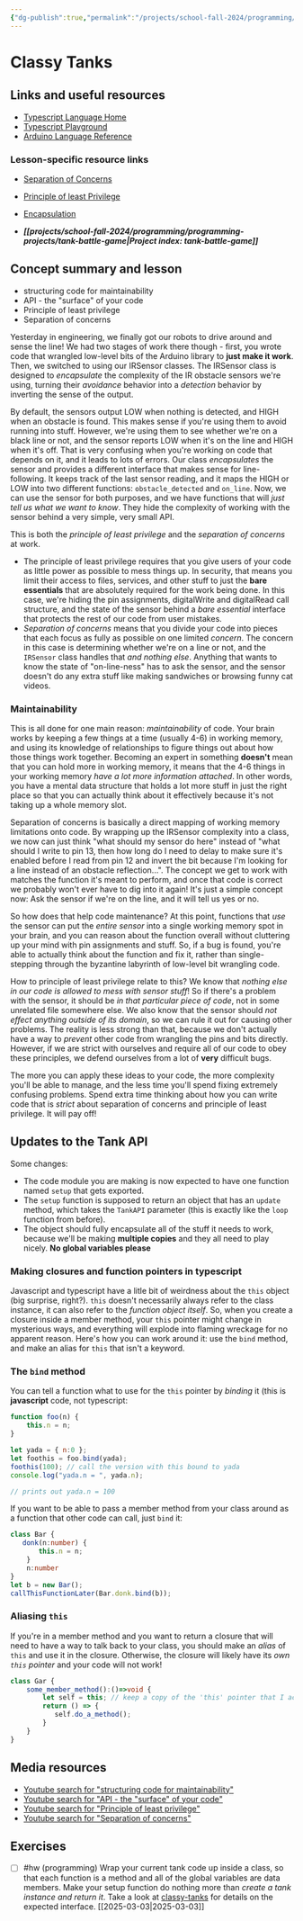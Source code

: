 ```yaml
---
{"dg-publish":true,"permalink":"/projects/school-fall-2024/programming/lessons/classy-tanks/"}
---
```



#  Classy Tanks

## Links and useful resources

- [Typescript Language Home](https://www.typescriptlang.org/)
- [Typescript Playground](https://www.typescriptlang.org/play/)
- [Arduino Language Reference](https://docs.arduino.cc/language-reference/)


### Lesson-specific resource links

- [Separation of Concerns](https://en.wikipedia.org/wiki/Separation_of_concerns) 
- [Principle of least Privilege](https://en.wikipedia.org/wiki/Principle_of_least_privilege) 
- [Encapsulation](https://en.wikipedia.org/wiki/Encapsulation_(computer_programming)) 

- ***[[projects/school-fall-2024/programming/programming-projects/tank-battle-game\|Project index: tank-battle-game]]*** 
## Concept summary and lesson


- structuring code for maintainability 
- API - the "surface" of your code 
- Principle of least privilege 
- Separation of concerns 

Yesterday in engineering, we finally got our robots to drive around and sense the line! We had two stages of work there though - first, you wrote code that wrangled low-level bits of the Arduino library to **just make it work**. Then, we switched to using our IRSensor classes. The IRSensor class is designed to *encapsulate* the complexity of the IR obstacle sensors we're using, turning their *avoidance* behavior into a *detection* behavior by inverting the sense of the output. 

By default, the sensors output LOW when nothing is detected, and HIGH when an obstacle is found. This makes sense if you're using them to avoid running into stuff. However, we're using them to see whether we're on a black line or not, and the sensor reports LOW when it's on the line and HIGH when it's off. That is very confusing when you're working on code that depends on it, and it leads to lots of errors. Our class *encapsulates* the sensor and provides a different interface that makes sense for line-following. It keeps track of the last sensor reading, and it maps the HIGH or LOW into two different functions: `obstacle_detected` and `on_line`. Now, we can use the sensor for both purposes, and we have functions that will *just tell us what we want to know*. They hide the complexity of working with the sensor behind a very simple, very small API.

This is both the *principle of least privilege* and the *separation of concerns* at work. 

- The principle of least privilege requires that you give users of your code as little power as possible to mess things up. In security, that means you limit their access to files, services, and other stuff to just the **bare essentials** that are absolutely required for the work being done. In this case, we're hiding the pin assignments, digitalWrite and digitalRead call structure, and the state of the sensor behind a *bare essential* interface that protects the rest of our code from user mistakes.
- *Separation of concerns* means that you divide your code into pieces that each focus as fully as possible on one limited *concern*. The concern in this case is determining whether we're on a line or not, and the `IRSensor` class handles that *and nothing else*. Anything that wants to know the state of "on-line-ness" has to ask the sensor, and the sensor doesn't do any extra stuff like making sandwiches or browsing funny cat videos.

### Maintainability

This is all done for one main reason: *maintainability* of code. Your brain works by keeping a few things at a time (usually 4-6) in working memory, and using its knowledge of relationships to figure things out about how those things work together. Becoming an expert in something **doesn't** mean that you can hold more in working memory, it means that the 4-6 things in your working memory *have a lot more information attached*. In other words, you have a mental data structure that holds a lot more stuff in just the right place so that you can actually think about it effectively because it's not taking up a whole memory slot.

Separation of concerns is basically a direct mapping of working memory limitations onto code. By wrapping up the IRSensor complexity into a class, we now can just think "what should my sensor do here" instead of "what should I write to pin 13, then how long do I need to delay to make sure it's enabled before I read from pin 12 and invert the bit because I'm looking for a line instead of an obstacle reflection...". The concept we get to work with matches the function it's meant to perform, and once that code is correct we probably won't ever have to dig into it again! It's just a simple concept now: Ask the sensor if we're on the line, and it will tell us yes or no.

So how does that help code maintenance? At this point, functions that *use* the sensor can put the *entire sensor* into a single working memory spot in your brain, and you can reason about the function overall without cluttering up your mind with pin assignments and stuff. So, if a bug is found, you're able to actually think about the function and fix it, rather than single-stepping through the byzantine labyrinth of low-level bit wrangling code.

How to principle of least privilege relate to this? We know that *nothing else in our code is allowed to mess with sensor stuff*! So if there's a problem with the sensor, it should be *in that particular piece of code*, not in some unrelated file somewhere else. We also know that the sensor should *not effect anything outside of its domain*, so we can rule it out for causing other problems. The reality is less strong than that, because we don't actually have a way to *prevent* other code from wrangling the pins and bits directly. However, if we are strict with ourselves and require all of our code to obey these principles, we defend ourselves from a lot of **very** difficult bugs.

The more you can apply these ideas to your code, the more complexity you'll be able to manage, and the less time you'll spend fixing extremely confusing problems. Spend extra time thinking about how you can write code that is *strict* about separation of concerns and principle of least privilege. It will pay off!

## Updates to the Tank API

Some changes:

- The code module you are making is now expected to have one function named `setup` that gets exported.
- The `setup` function is supposed to return an object that has an `update` method, which takes the `TankAPI` parameter (this is exactly like the `loop` function from before).
- The object should fully encapsulate all of the stuff it needs to work, because we'll be making **multiple copies** and they all need to play nicely. **No global variables please**

### Making closures and function pointers in typescript

Javascript and typescript have a litle bit of weirdness about the `this` object (big surprise, right?). `this` doesn't necessarily always refer to the class instance, it can also refer to the *function object itself*. So, when you create a closure inside a member method, your `this` pointer might change in mysterious ways, and everything will explode into flaming wreckage for no apparent reason. Here's how you can work around it: use the `bind` method, and make an alias for `this` that isn't a keyword.

### The `bind` method

You can tell a function what to use for the `this` pointer by *binding* it (this is **javascript** code, not typescript:

```javascript
function foo(n) {
    this.n = n;
}

let yada = { n:0 };
let foothis = foo.bind(yada);
foothis(100); // call the version with this bound to yada
console.log("yada.n = ", yada.n);

// prints out yada.n = 100
```

If you want to be able to pass a member method from your class around as a function that other code can call, just `bind` it:

```typescript
class Bar {
   donk(n:number) {
       this.n = n;
    }
    n:number
}
let b = new Bar();
callThisFunctionLater(Bar.donk.bind(b));
```

### Aliasing `this`

If you're in a member method and you want to return a closure that will need to have a way to talk back to your class, you should make an *alias* of `this` and use it in the closure. Otherwise, the closure will likely have its *own `this` pointer* and your code will not work!

```typescript
class Gar {
    some_member_method():()=>void {
        let self = this; // keep a copy of the 'this' pointer that I actually want
        return () => {
           self.do_a_method();
        }
    }
}
```

## Media resources

- [Youtube search for "structuring code for maintainability"](https://www.youtube.com/results?search_query=structuring%20code%20for%20maintainability) 
- [Youtube search for "API - the "surface" of your code"](https://www.youtube.com/results?search_query=API%20-%20the%20%22surface%22%20of%20your%20code) 
- [Youtube search for "Principle of least privilege"](https://www.youtube.com/results?search_query=Principle%20of%20least%20privilege) 
- [Youtube search for "Separation of concerns"](https://www.youtube.com/results?search_query=Separation%20of%20concerns) 

## Exercises

- [ ] #hw (programming) Wrap your current tank code up inside a class, so that each function is a method and all of the global variables are data members. Make your setup function do nothing more than *create a tank instance and return it*. Take a look at [classy-tanks](https://school.ginosterous.com/projects/school-fall-2024/programming/lessons/classy-tanks) for details on the expected interface. [[2025-03-03\|2025-03-03]]
